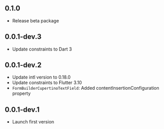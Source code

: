 ## 0.1.0

* Release beta package

## 0.0.1-dev.3

* Update constraints to Dart 3

## 0.0.1-dev.2

* Update intl version to 0.18.0
* Update constraints to Flutter 3.10
* `FormBuilderCupertinoTextField`: Added contentInsertionConfiguration property

## 0.0.1-dev.1

* Launch first version
